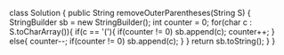 class Solution {
public String removeOuterParentheses(String S) {
StringBuilder sb = new StringBuilder();
int counter = 0;
for(char c : S.toCharArray()){
if(c == '('){
if(counter != 0) sb.append(c);
counter++;
}
else{
counter--;
if(counter != 0) sb.append(c);
}
}
return sb.toString();
}
}